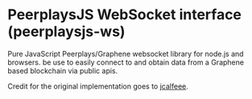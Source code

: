 # PeerplaysJS WebSocket interface (peerplaysjs-ws)

Pure JavaScript Peerplays/Graphene websocket library for node.js and browsers. be use to easily connect to and obtain data from a Graphene based blockchain via public apis.

Credit for the original implementation goes to [jcalfeee](https://github.com/jcalfee).
